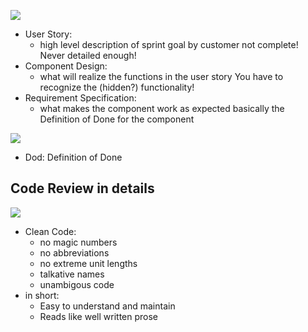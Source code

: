 
![](https://raw.githubusercontent.com/SzFMV2017-Tavasz/documentation/master/proc1.png)

* User Story:
    * high level description of sprint goal by customer not complete! Never detailed enough!
* Component Design:
    * what will realize the functions in the user story You have to recognize the (hidden?) functionality!
* Requirement Specification:
    * what makes the component work as expected basically the Definition of Done for the component

![](https://raw.githubusercontent.com/SzFMV2017-Tavasz/documentation/master/proc2.png)

* Dod: Definition of Done

## Code Review in details

![](https://raw.githubusercontent.com/SzFMV2017-Tavasz/documentation/master/proc3.png)

* Clean Code:
    * no magic numbers
    * no abbreviations
    * no extreme unit lengths
    * talkative names
    * unambigous code
* in short:
    * Easy to understand and maintain
    * Reads like well written prose